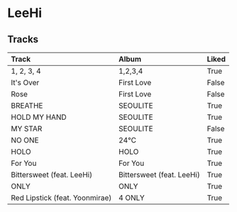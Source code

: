 # LeeHi

## Tracks

| Track                          | Album                     | Liked   |
|:-------------------------------|:--------------------------|:--------|
| 1, 2, 3, 4                     | 1,2,3,4                   | True    |
| It's Over                      | First Love                | False   |
| Rose                           | First Love                | False   |
| BREATHE                        | SEOULITE                  | True    |
| HOLD MY HAND                   | SEOULITE                  | True    |
| MY STAR                        | SEOULITE                  | False   |
| NO ONE                         | 24℃                       | True    |
| HOLO                           | HOLO                      | True    |
| For You                        | For You                   | True    |
| Bittersweet (feat. LeeHi)      | Bittersweet (feat. LeeHi) | True    |
| ONLY                           | ONLY                      | True    |
| Red Lipstick (feat. Yoonmirae) | 4 ONLY                    | True    |